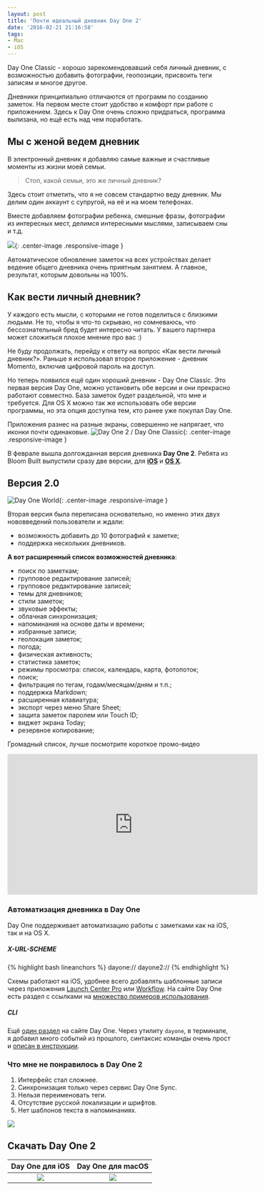 ```yaml
---
layout: post
title: 'Почти идеальный дневник Day One 2'
date: '2016-02-21 21:16:58'
tags:
- Mac
- iOS
---
```


Day One Classic - хорошо зарекомендовавший себя личный дневник, с возможностью добавить фотографии, геопозиции, присвоить теги записям и многое другое.

Дневники принципиально отличаются от программ по созданию заметок.
На первом месте стоит удобство и комфорт при работе с приложением. Здесь к Day One очень сложно придраться, программа вылизана, но ещё есть над чем поработать.

## Мы с женой ведем дневник
В электронный дневник я добавляю самые важные и счастливые моменты из жизни моей семьи.
<blockquote>
Стоп, какой семьи, это же личный дневник?
</blockquote>

Здесь стоит отметить, что я не совсем стандартно веду дневник. Мы делим один аккаунт с супругой, на её и на моем телефонах.

Вместе добавляем фотографии ребенка, смешные фразы, фотографии из интересных мест, делимся интересными мыслями, записываем сны и т.д.

![](http://pavel.miroshnichen.co/images/2016/02/DayOne_mac-note.png){: .center-image .responsive-image }

Автоматическое обновление заметок на всех устройствах делает ведение общего дневника очень приятным занятием. А главное, результат, которым довольны на 100%.


## Как вести личный дневник?
У каждого есть мысли, с которыми не готов поделиться с близкими людьми. Не то, чтобы я что-то скрываю, но сомневаюсь, что бессознательный бред будет интересно читать. У вашего партнера может сложиться плохое мнение про вас :)

Не буду продолжать, перейду к ответу на вопрос «Как вести личный дневник?».  Раньше я использовал второе приложение - дневник Momento, включив цифровой пароль на доступ.

Но теперь появился ещё один хороший дневник - Day One Classic. Это первая версия Day One, можно установить обе версии и они прекрасно работают совместно. База заметок будет раздельной, что мне и требуется. Для OS X можно так же использовать обе версии программы,
но эта опция доступна тем, кто ранее уже покупал Day One.

Приложения разнес на разные экраны, совершенно не напрягает, что иконки почти одинаковые.
![](http://pavel.miroshnichen.co/images/2016/02/dayones_logo.png "Day One 2 / Day One Classic"){: .center-image .responsive-image }

В феврале вышла долгожданная версия дневника **Day One 2**. Ребята из Bloom Built выпустили сразу две версии, для [**iOS**](https://geo.itunes.apple.com/ru/app/day-one-2-journal-+-notes/id1044867788?mt=8&uo=4&at=1001l9qh&ct=blog) и [**OS X**](https://itunes.apple.com/ru/app/day-one/id1055511498?mt=12&uo=4&at=1001l9qh&ct=blog).


## Версия 2.0
![](http://pavel.miroshnichen.co/images/2016/02/dayone2-devices_03.jpg "Day One World"){: .center-image .responsive-image }

Вторая версия была переписана основательно, но именно этих двух нововведений пользователи и ждали:

- возможность добавить до 10 фотографий к заметке;  
- поддержка нескольких дневников.

**А вот расширенный список возможностей дневника**:

- поиск по заметкам;  
- групповое редактирование записей;  
- групповое редактирование записей;  
- темы для дневников;  
- стили заметок;
- звуковые эффекты;
- облачная синхронизация;
- напоминания на основе даты и времени;
- избранные записи;
- геолокация заметок;
- погода;
- физическая активность;
- статистика заметок;
- режимы просмотра: список, календарь, карта, фотопоток;
- поиск;
- фильтрация по тегам, годам/месяцам/дням и т.п.;
- поддержка Markdown;
- расширенная клавиатура;
- экспорт через меню Share Sheet;
- защита заметок паролем или Touch ID;
- виджет экрана Today;
- резервное копирование;

Громадный список, лучше посмотрите короткое промо-видео
<iframe width="560" height="315" src="https://www.youtube.com/embed/JrxT1475KNs" frameborder="0" allowfullscreen></iframe>

### Автоматизация дневника в Day One
Day One поддерживает автоматизацию работы с заметками как на iOS, так и на OS X.

##### X-URL-SCHEME
{% highlight bash lineanchors %}
dayone://
dayone2://
{% endhighlight %}

Схемы работают на iOS, удобнее всего добавлять шаблонные записи через приложения [Launch Center Pro](https://geo.itunes.apple.com/ru/app/launch-center-pro-shortcut/id532016360?mt=8&at=1001l9qh&ct=blog) или [Workflow](https://geo.itunes.apple.com/ru/app/workflow-powerful-automation/id915249334?mt=8&uo=4&at=1001l9qh&ct=blog). На сайте Day One есть раздел с ссылками на [множество примеров использования](http://dayoneapp.com/templates/).



##### CLI
Ещё [один раздел](http://help.dayoneapp.com/day-one-tools/) на сайте Day One. Через утилиту `dayone`, в терминале, я добавил много событий из прошлого, синтаксис команды очень прост и [описан в инструкции](http://dayoneapp.com/tools/cli-man/).


### Что мне не понравилось в Day One 2
1. Интерфейс стал сложнее.
2. Синхронизация только через сервис Day One Sync.
3. Нельзя переименовать теги.
4. Отсутствие русской локализации и шрифтов.
5. Нет шаблонов текста в напоминаниях.

![](http://pavel.miroshnichen.co/images/2016/02/dayone_compare.gif)


## Скачать Day One 2

Day One для iOS | Day One для macOS
|:---:|:---:|
[![](http://pavel.miroshnichen.co/images/2016/02/DayOneIOS2.png)](https://geo.itunes.apple.com/ru/app/day-one-2-journal-+-notes/id1044867788?mt=8&uo=4&at=1001l9qh&ct=blog)|[![](http://pavel.miroshnichen.co/images/2016/02/DayOneMac2.png)](https://itunes.apple.com/ru/app/day-one/id1055511498?mt=12&uo=4&at=1001l9qh&ct=blog)
